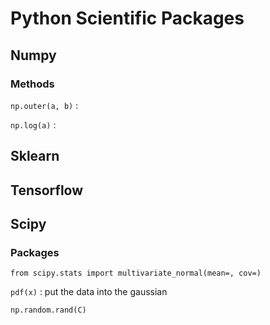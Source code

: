 # Python Scientific Packages

## Numpy

### Methods

`np.outer(a, b)` : 

`np.log(a)` : 



## Sklearn

## Tensorflow

## Scipy

### Packages

`from scipy.stats import multivariate_normal(mean=, cov=)`

`pdf(x)` : put the data into the gaussian

`np.random.rand(C)`


